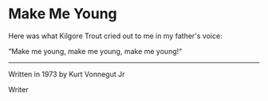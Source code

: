 # Make Me Young


Here was what Kilgore Trout cried out to me in my father's voice:

“Make me young, make me young, make me young!“


----


Written in 1973 by Kurt Vonnegut Jr

Writer


